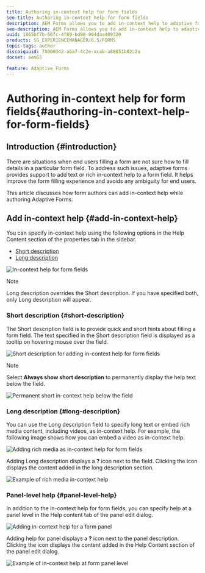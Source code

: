 ```yaml
---
title: Authoring in-context help for form fields
seo-title: Authoring in-context help for form fields
description: AEM Forms allows you to add in-context help to adaptive form fields and panels, as text or rich media, including videos.
seo-description: AEM Forms allows you to add in-context help to adaptive form fields and panels, as text or rich media, including videos.
uuid: 1865bf7b-66fc-4f89-bd98-904daa409320
products: SG_EXPERIENCEMANAGER/6.5/FORMS
topic-tags: author
discoiquuid: 78000342-a6a7-4c2e-acab-a88851b82c2a
docset: aem65

feature: Adaptive Forms
---
```


# Authoring in-context help for form fields{#authoring-in-context-help-for-form-fields}

## Introduction {#introduction}

There are situations when end users filling a form are not sure how to fill details in a particular form field. To address such issues, adaptive forms provides support to add text or rich in-context help to a form field. It helps improve the form filling experience and avoids any ambiguity for end users.

This article discusses how form authors can add in-context help while authoring Adaptive Forms.

## Add in-context help {#add-in-context-help}

You can specify in-context help using the following options in the Help Content section of the properties tab in the sidebar.

* [Short description](../../forms/using/authoring-in-field-help.md#p-short-description-p)
* [Long description](../../forms/using/authoring-in-field-help.md#p-long-description-p)

![In-context help for form fields](assets/descriptions.png)

>[!NOTE]
>
>Long description overrides the Short description. If you have specified both, only Long description will appear.

### Short description {#short-description}

The Short description field is to provide quick and short hints about filling a form field. The text specified in the Short description field is displayed as a tooltip on hovering mouse over the field.

![Short description for adding in-context help for form fields](assets/tooltip.png)

>[!NOTE]
>
>Select **Always show short description** to permanently display the help text below the field.

![Permanent short in-context help below the field](assets/short1.png)

### Long description {#long-description}

You can use the Long description field to specify long text or embed rich media content, including videos, as in-context help. For example, the following image shows how you can embed a video as in-context help.

![Adding rich media as in-context help for form fields](assets/long-descriptions.png)

Adding Long description displays a **?** icon next to the field. Clicking the icon displays the content added in the long description section.

![Example of rich media in-context help](assets/photoshop.png)

### Panel-level help {#panel-level-help}

In addition to the in-context help for form fields, you can specify help at a panel level in the Help content tab of the panel edit dialog.

![Adding in-context help for a form panel](assets/panel-level-help.png)

Adding help for panel displays a **?** icon next to the panel description. Clicking the icon displays the content added in the Help Content section of the panel edit dialog.

![Example of in-context help at form panel level](assets/photoshop-1.png)

